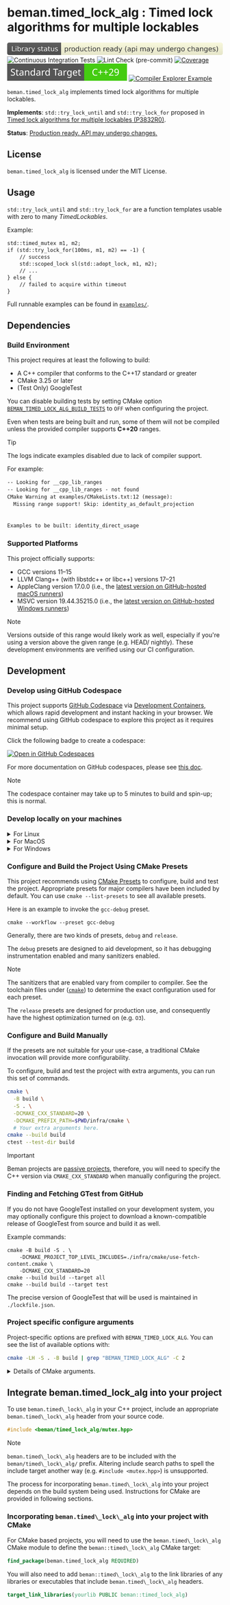 # beman.timed\_lock\_alg : Timed lock algorithms for multiple lockables

<!--
SPDX-License-Identifier: MIT
-->

<!-- markdownlint-disable-next-line line-length -->
![Library Status](https://raw.githubusercontent.com/bemanproject/beman/refs/heads/main/images/badges/beman_badge-beman_library_production_ready_api_may_undergo_changes.svg) ![Continuous Integration Tests](https://github.com/bemanproject/timed_lock_alg/actions/workflows/ci_tests.yml/badge.svg) ![Lint Check (pre-commit)](https://github.com/bemanproject/timed_lock_alg/actions/workflows/pre-commit.yml/badge.svg) [![Coverage](https://coveralls.io/repos/github/bemanproject/timed_lock_alg/badge.svg?branch=main)](https://coveralls.io/github/bemanproject/timed_lock_alg?branch=main) ![Standard Target](https://github.com/bemanproject/beman/blob/main/images/badges/cpp29.svg) [![Compiler Explorer Example](https://img.shields.io/badge/Try%20it%20on%20Compiler%20Explorer-grey?logo=compilerexplorer&logoColor=67c52a)](https://godbolt.org/z/3reh77M53)

`beman.timed_lock_alg` implements timed lock algorithms for multiple lockables.

**Implements**: `std::try_lock_until` and `std::try_lock_for` proposed in [Timed lock algorithms for multiple lockables (P3832R0)](https://wg21.link/P3832R0).

**Status**: [Production ready. API may undergo changes.](https://github.com/bemanproject/beman/blob/main/docs/beman_library_maturity_model.md#production-ready-api-may-undergo-changes)

## License

`beman.timed_lock_alg` is licensed under the MIT License.

## Usage

`std::try_lock_until` and `std::try_lock_for` are a function templates usable with zero to many _TimedLockables_.

Example:
```
std::timed_mutex m1, m2;
if (std::try_lock_for(100ms, m1, m2) == -1) {
    // success
    std::scoped_lock sl(std::adopt_lock, m1, m2);
    // ...
} else {
    // failed to acquire within timeout
}
```

Full runnable examples can be found in [`examples/`](examples/).

## Dependencies

### Build Environment

This project requires at least the following to build:

* A C++ compiler that conforms to the C++17 standard or greater
* CMake 3.25 or later
* (Test Only) GoogleTest

You can disable building tests by setting CMake option
[`BEMAN_TIMED_LOCK_ALG_BUILD_TESTS`](#beman_timed_lock_alg_build_tests) to `OFF`
when configuring the project.

Even when tests are being built and run, some of them will not be compiled
unless the provided compiler supports **C++20** ranges.

> [!TIP]
>
> The logs indicate examples disabled due to lack of compiler support.
>
> For example:
>
> ```txt
> -- Looking for __cpp_lib_ranges
> -- Looking for __cpp_lib_ranges - not found
> CMake Warning at examples/CMakeLists.txt:12 (message):
>   Missing range support! Skip: identity_as_default_projection
>
>
> Examples to be built: identity_direct_usage
> ```

### Supported Platforms

This project officially supports:

* GCC versions 11–15
* LLVM Clang++ (with libstdc++ or libc++) versions 17–21
* AppleClang version 17.0.0 (i.e., the [latest version on GitHub-hosted macOS runners](https://github.com/actions/runner-images/blob/main/images/macos/macos-15-arm64-Readme.md))
* MSVC version 19.44.35215.0 (i.e., the [latest version on GitHub-hosted Windows runners](https://github.com/actions/runner-images/blob/main/images/windows/Windows2022-Readme.md))

> [!NOTE]
>
> Versions outside of this range would likely work as well,
> especially if you're using a version above the given range
> (e.g. HEAD/ nightly).
> These development environments are verified using our CI configuration.

## Development

### Develop using GitHub Codespace

This project supports [GitHub Codespace](https://github.com/features/codespaces)
via [Development Containers](https://containers.dev/),
which allows rapid development and instant hacking in your browser.
We recommend using GitHub codespace to explore this project as it
requires minimal setup.

Click the following badge to create a codespace:

[![Open in GitHub Codespaces](https://github.com/codespaces/badge.svg)](https://codespaces.new/bemanproject/timed_lock_alg)

For more documentation on GitHub codespaces, please see
[this doc](https://docs.github.com/en/codespaces/).

> [!NOTE]
>
> The codespace container may take up to 5 minutes to build and spin-up; this is normal.

### Develop locally on your machines

<details>
<summary> For Linux </summary>

Beman libraries require [recent versions of CMake](#build-environment),
we recommend downloading CMake directly from [CMake's website](https://cmake.org/download/)
or installing it with the [Kitware apt library](https://apt.kitware.com/).

A [supported compiler](#supported-platforms) should be available from your package manager.

</details>

<details>
<summary> For MacOS </summary>

Beman libraries require [recent versions of CMake](#build-environment).
Use [`Homebrew`](https://brew.sh/) to install the latest version of CMake.

```bash
brew install cmake
```

A [supported compiler](#supported-platforms) is also available from brew.

For example, you can install the latest major release of Clang as:

```bash
brew install llvm
```

</details>

<details>
<summary> For Windows </summary>

To build Beman libraries, you will need the MSVC compiler. MSVC can be obtained
by installing Visual Studio; the free Visual Studio 2022 Community Edition can
be downloaded from
[Microsoft](https://visualstudio.microsoft.com/vs/community/).

After Visual Studio has been installed, you can launch "Developer PowerShell for
VS 2022" by typing it into Windows search bar. This shell environment will
provide CMake, Ninja, and MSVC, allowing you to build the library and run the
tests.

Note that you will need to use FetchContent to build GoogleTest. To do so,
please see the instructions in the "Build GoogleTest dependency from github.com"
dropdown in the [Project specific configure
arguments](#project-specific-configure-arguments) section.

</details>

### Configure and Build the Project Using CMake Presets

This project recommends using [CMake Presets](https://cmake.org/cmake/help/latest/manual/cmake-presets.7.html)
to configure, build and test the project.
Appropriate presets for major compilers have been included by default.
You can use `cmake --list-presets` to see all available presets.

Here is an example to invoke the `gcc-debug` preset.

```shell
cmake --workflow --preset gcc-debug
```

Generally, there are two kinds of presets, `debug` and `release`.

The `debug` presets are designed to aid development, so it has debugging
instrumentation enabled and many sanitizers enabled.

> [!NOTE]
>
> The sanitizers that are enabled vary from compiler to compiler.
> See the toolchain files under ([`cmake`](cmake/)) to determine the exact configuration used for each preset.

The `release` presets are designed for production use, and
consequently have the highest optimization turned on (e.g. `O3`).

### Configure and Build Manually

If the presets are not suitable for your use-case, a traditional CMake
invocation will provide more configurability.

To configure, build and test the project with extra arguments,
you can run this set of commands.

```bash
cmake \
  -B build \
  -S . \
  -DCMAKE_CXX_STANDARD=20 \
  -DCMAKE_PREFIX_PATH=$PWD/infra/cmake \
  # Your extra arguments here.
cmake --build build
ctest --test-dir build
```

> [!IMPORTANT]
>
> Beman projects are
> [passive projects](https://github.com/bemanproject/beman/blob/main/docs/beman_standard.md#cmake),
> therefore,
> you will need to specify the C++ version via `CMAKE_CXX_STANDARD`
> when manually configuring the project.

### Finding and Fetching GTest from GitHub

If you do not have GoogleTest installed on your development system, you may
optionally configure this project to download a known-compatible release of
GoogleTest from source and build it as well.

Example commands:

```shell
cmake -B build -S . \
    -DCMAKE_PROJECT_TOP_LEVEL_INCLUDES=./infra/cmake/use-fetch-content.cmake \
    -DCMAKE_CXX_STANDARD=20
cmake --build build --target all
cmake --build build --target test
```

The precise version of GoogleTest that will be used is maintained in
`./lockfile.json`.

### Project specific configure arguments

Project-specific options are prefixed with `BEMAN_TIMED_LOCK_ALG`.
You can see the list of available options with:

```bash
cmake -LH -S . -B build | grep "BEMAN_TIMED_LOCK_ALG" -C 2
```

<details>

<summary> Details of CMake arguments. </summary>

#### `BEMAN_TIMED_LOCK_ALG_BUILD_TESTS`

Enable building tests and test infrastructure. Default: ON.
Values: `{ ON, OFF }`.

You can configure the project to have this option turned off via:

```bash
cmake -B build -S . -DCMAKE_CXX_STANDARD=20 -DBEMAN_TIMED_LOCK_ALG_BUILD_TESTS=OFF
```

> [!TIP]
> Because this project requires GoogleTest for running tests,
> disabling `BEMAN_TIMED_LOCK_ALG_BUILD_TESTS` avoids the project from
> cloning GoogleTest from GitHub.

#### `BEMAN_TIMED_LOCK_ALG_BUILD_EXAMPLES`

Enable building examples. Default: ON. Values: { ON, OFF }.


#### `BEMAN_TIMED_LOCK_ALG_INSTALL_CONFIG_FILE_PACKAGE`

Enable installing the CMake config file package. Default: ON.
Values: { ON, OFF }.

This is required so that users of `beman.timed\_lock\_alg` can use
`find_package(beman.timed_lock_alg)` to locate the library.

</details>

## Integrate beman.timed\_lock\_alg into your project

To use `beman.timed\_lock\_alg` in your C++ project,
include an appropriate `beman.timed\_lock\_alg` header from your source code.

```c++
#include <beman/timed_lock_alg/mutex.hpp>
```

> [!NOTE]
>
> `beman.timed\_lock\_alg` headers are to be included with the `beman/timed\_lock\_alg/` prefix.
> Altering include search paths to spell the include target another way (e.g.
> `#include <mutex.hpp>`) is unsupported.

The process for incorporating `beman.timed\_lock\_alg` into your project depends on the
build system being used. Instructions for CMake are provided in following sections.

### Incorporating `beman.timed\_lock\_alg` into your project with CMake

For CMake based projects,
you will need to use the `beman.timed\_lock\_alg` CMake module
to define the `beman::timed\_lock\_alg` CMake target:

```cmake
find_package(beman.timed_lock_alg REQUIRED)
```

You will also need to add `beman::timed\_lock\_alg` to the link libraries of
any libraries or executables that include `beman.timed\_lock\_alg` headers.

```cmake
target_link_libraries(yourlib PUBLIC beman::timed_lock_alg)
```
